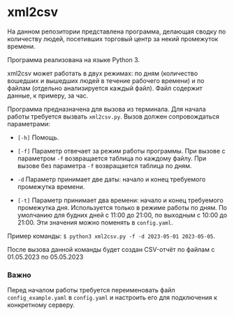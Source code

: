 # xml2csv

На данном репозитории представлена программа, делающая сводку по
количеству людей, посетивших торговый центр за некий промежуток времени.

Программа реализована на языке Python 3.

xml2csv может работать в двух режимах: по дням
(количество вошедших и вышедших людей в течение рабочего времени) и по файлам
(отдельно анализируется каждый файл). Файл содержит данные, к примеру,
за час.

Программа предназначена для вызова из терминала. Для начала работы
требуется вызвать ```xml2csv.py```. Вызов должен сопровождаться
параметрами:
- ```[-h]``` Помощь.

- ```[-f]``` Параметр отвечает за режим работы программы. 
При вызове с параметром ```-f``` возвращается таблица по каждому файлу. 
При вызове без параметра ```-f``` возвращается таблица по дням.

- ```-d``` Параметр принимает две даты: начало и конец требуемого
промежутка времени.

- ```[-t]``` Параметр принимает два времени: начало и конец требуемого
промежутка дня. Используется только в режиме работы по дням.
По умолчанию для будних дней с 11:00 до 21:00, по выходным
с 10:00 до 21:00. Эти значения можно поменять в ```config.yaml```.

Пример команды: ```$ python3 xml2csv.py -f -d 2023-05-01 2023-05-05```.

После вызова данной команды будет создан CSV-отчёт по файлам
с 01.05.2023 по  05.05.2023

### Важно
Перед началом работы требуется переименовать файл
```config_example.yaml``` в ```config.yaml``` и настроить
его для подключения к конкретному серверу.
